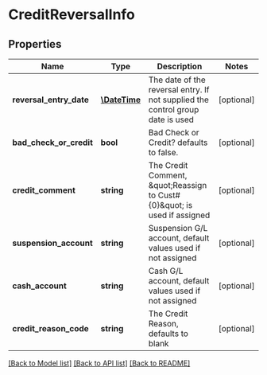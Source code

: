 # CreditReversalInfo

## Properties
Name | Type | Description | Notes
------------ | ------------- | ------------- | -------------
**reversal_entry_date** | [**\DateTime**](\DateTime.md) | The date of the reversal entry. If not supplied the control group date is used | [optional] 
**bad_check_or_credit** | **bool** | Bad Check or Credit? defaults to false. | [optional] 
**credit_comment** | **string** | The Credit Comment, \&quot;Reassign to Cust#{0}\&quot; is used if assigned | [optional] 
**suspension_account** | **string** | Suspension G/L account, default values used if not assigned | [optional] 
**cash_account** | **string** | Cash G/L account, default values used if not assigned | [optional] 
**credit_reason_code** | **string** | The Credit Reason, defaults to blank | [optional] 

[[Back to Model list]](../README.md#documentation-for-models) [[Back to API list]](../README.md#documentation-for-api-endpoints) [[Back to README]](../README.md)


